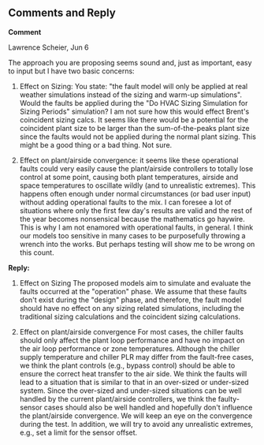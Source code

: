 
## Comments and Reply ##

**Comment**

Lawrence Scheier, Jun 6 

The approach you are proposing seems sound and, just as important, easy to input but I have two basic concerns:

1) Effect on Sizing: You state: "the fault model will only be applied at real weather simulations instead of the sizing and warm-up simulations". Would the faults be applied during the "Do HVAC Sizing Simulation for Sizing Periods" simulation? I am not sure how this would effect Brent's coincident sizing calcs. It seems like there would be a potential for the coincident plant size to be larger than the sum-of-the-peaks plant size since the faults would not be applied during the normal plant sizing. This might be a good thing or a bad thing. Not sure.

2) Effect on plant/airside convergence: it seems like these operational faults could very easily cause the plant/airside controllers to totally lose control at some point, causing both plant temperatures, airside and space temperatures to oscillate wildly (and to unrealistic extremes). This happens often enough under normal circumstances (or bad user input) without adding operational faults to the mix. I can foresee a lot of situations where only the first few day's results are valid and the rest of the year becomes nonsensical because the mathematics go haywire. This is why I am not enamored with operational faults, in general. I think our models too sensitive in many cases to be purposefully throwing a wrench into the works. But perhaps testing will show me to be wrong on this count. 

**Reply:**

1) Effect on Sizing
The proposed models aim to simulate and evaluate the faults occurred at the "operation" phase. We assume that these faults don't exist during the "design" phase, and therefore, the fault model should have no effect on any sizing related simulations, including the traditional sizing calculations and the coincident sizing calculations. 

2) Effect on plant/airside convergence
For most cases, the chiller faults should only affect the plant loop performance and have no impact on the air loop performance or zone temperatures. Although the chiller supply temperature and chiller PLR may differ from the fault-free cases, we think the plant controls (e.g., bypass control) should be able to ensure the correct heat transfer to the air side. We think the faults will lead to a situation that is similar to that in an over-sized or under-sized system. Since the over-sized and under-sized situations can be well handled by the current plant/airside controllers, we think the faulty-sensor cases should also be well handled and hopefully don't influence the plant/airside convergence. We will keep an eye on the convergence during the test. In addition, we will try to avoid any unrealistic extremes, e.g., set a limit for the sensor offset.
